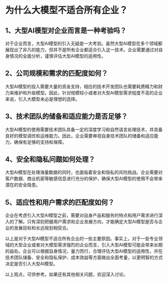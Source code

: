 # 为什么大模型不适合所有企业？

## 1、大型AI模型对企业而言是一种考验吗？
对于企业而言，大型AI模型的引入无疑是一大考验。虽然大型AI模型在多个领域都展现出了非凡的能力，但并不是所有企业都适合引入这一技术。企业需要通过对自身情况的全面分析，谨慎评估大型AI模型的适用性。

## 2、公司规模和需求的匹配度如何？
大型AI模型的投入需要大量的资金支持，相应的技术开发团队也需要耗费精力和财力来维护和升级模型。因此，针对规模较小或者对大型AI模型需求程度不高的企业来说，引入大模型未必是理想的选择。

## 3、技术团队的储备和适应能力是否足够？
大型AI模型的使用需要技术团队具备一定的深度学习和自然语言处理技术，并具备良好的模型调优和运维能力。因此，企业需要审视自身技术团队的储备和适应能力，确保有足够的支持和保障。

## 4、安全和隐私问题如何处理？
大型AI模型在处理海量数据的同时，也面临着安全和隐私的风险挑战。企业需要对客户数据、商业机密等敏感信息进行充分的保护，确保大型AI模型的使用不会带来潜在的安全隐患。

## 5、适应性和用户需求的匹配度如何？
企业在考虑引入大型AI模型之前，需要对自身产品和服务的特点和用户需求进行深入的了解。只有深刻把握用户需求和企业发展方向，才能确定大型AI模型是否与企业的发展目标和长远规划相契合。

以上是对于大型AI模型不适合所有企业的一些主要原因。事实上，对于一些专业领域的大型企业或者对大模型需求强烈的企业而言，引入大型AI模型可能会带来长期的益处。企业可以根据自身情况，量力而行，合理评估大型AI模型的适用性，并在技术团队储备、安全和隐私保护、成本效益等方面做出全面考量，以更明智的方式决定是否引入大型AI模型。

以上观点，可供参考。如果还有其他相关问题，欢迎深入讨论。
